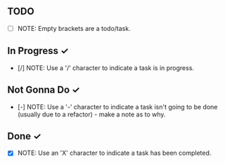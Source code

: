 TODO
----
- [ ] NOTE:  Empty brackets are a todo/task. 

In Progress ✓
-----------
- [/] NOTE: Use a '/' character to indicate a task is in progress.

Not Gonna Do ✓
------
- [-] NOTE: Use a '-' character to indicate a task isn't going to be done (usually due to a refactor) - make a note as to why.

Done ✓
------
- [x] NOTE: Use an 'X' character to indicate a task has been completed.


